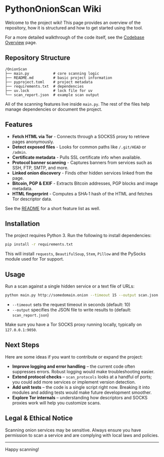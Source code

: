 # PythonOnionScan Wiki

Welcome to the project wiki! This page provides an overview of the repository, how it is structured and how to get started using the tool.

For a more detailed walkthrough of the code itself, see the [Codebase Overview](CodebaseOverview.md) page.

## Repository Structure

```
/OnionScan
├── main.py           # core scanning logic
├── README.md         # basic project information
├── pyproject.toml    # project metadata
├── requirements.txt  # dependencies
├── uv.lock           # lock file for uv
└── scan_report.json  # example scan output
```

All of the scanning features live inside `main.py`. The rest of the files help manage dependencies or document the project.

## Features

* **Fetch HTML via Tor** - Connects through a SOCKS5 proxy to retrieve pages anonymously.
* **Detect exposed files** - Looks for common paths like `/.git/HEAD` or `/admin`.
* **Certificate metadata** - Pulls SSL certificate info when available.
* **Protocol banner scanning** - Captures banners from services such as SSH, FTP, SMTP, and more.
* **Linked onion discovery** - Finds other hidden services linked from the page.
* **Bitcoin, PGP & EXIF** - Extracts Bitcoin addresses, PGP blocks and image metadata.
* **HTML fingerprint** - Computes a SHA‑1 hash of the HTML and fetches Tor descriptor data.

See the [README](../README.md) for a short feature list as well.

## Installation

The project requires Python 3. Run the following to install dependencies:

```bash
pip install -r requirements.txt
```

This will install `requests`, `BeautifulSoup`, `Stem`, `Pillow` and the PySocks module used for Tor support.

## Usage

Run a scan against a single hidden service or a text file of URLs:

```bash
python main.py http://somedomain.onion --timeout 15 --output scan.json
```

* `--timeout` sets the request timeout in seconds (default: 10)
* `--output` specifies the JSON file to write results to (default: `scan_report.json`)

Make sure you have a Tor SOCKS proxy running locally, typically on `127.0.0.1:9050`.

## Next Steps

Here are some ideas if you want to contribute or expand the project:

* **Improve logging and error handling** – the current code often suppresses errors. Robust logging would make troubleshooting easier.
* **Extend protocol checks** – `scan_protocols` looks at a handful of ports; you could add more services or implement version detection.
* **Add unit tests** – the code is a single script right now. Breaking it into modules and adding tests would make future development smoother.
* **Explore Tor internals** – understanding how descriptors and SOCKS proxies work will help you customize scans.

## Legal & Ethical Notice

Scanning onion services may be sensitive. Always ensure you have permission to scan a service and are complying with local laws and policies.

---

Happy scanning!
